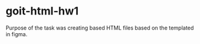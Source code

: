 # goit-html-hw1

Purpose of the task was creating based HTML files based on the templated in figma. 
